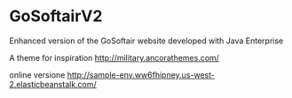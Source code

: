 # GoSoftairV2
Enhanced version of the GoSoftair website developed with Java Enterprise

A theme for inspiration http://military.ancorathemes.com/

online versione http://sample-env.ww6fhipney.us-west-2.elasticbeanstalk.com/
